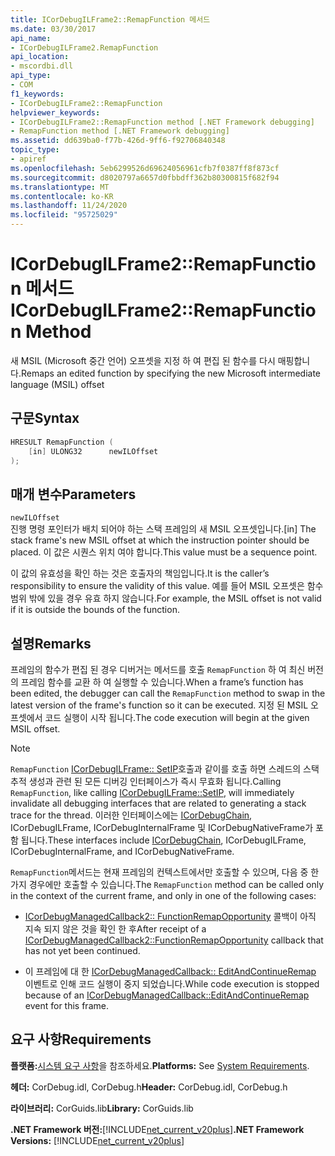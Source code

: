 ```yaml
---
title: ICorDebugILFrame2::RemapFunction 메서드
ms.date: 03/30/2017
api_name:
- ICorDebugILFrame2.RemapFunction
api_location:
- mscordbi.dll
api_type:
- COM
f1_keywords:
- ICorDebugILFrame2::RemapFunction
helpviewer_keywords:
- ICorDebugILFrame2::RemapFunction method [.NET Framework debugging]
- RemapFunction method [.NET Framework debugging]
ms.assetid: dd639ba0-f77b-426d-9ff6-f92706840348
topic_type:
- apiref
ms.openlocfilehash: 5eb6299526d69624056961cfb7f0387ff8f873cf
ms.sourcegitcommit: d8020797a6657d0fbbdff362b80300815f682f94
ms.translationtype: MT
ms.contentlocale: ko-KR
ms.lasthandoff: 11/24/2020
ms.locfileid: "95725029"
---
```

# <a name="icordebugilframe2remapfunction-method"></a><span data-ttu-id="f050e-102">ICorDebugILFrame2::RemapFunction 메서드</span><span class="sxs-lookup"><span data-stu-id="f050e-102">ICorDebugILFrame2::RemapFunction Method</span></span>

<span data-ttu-id="f050e-103">새 MSIL (Microsoft 중간 언어) 오프셋을 지정 하 여 편집 된 함수를 다시 매핑합니다.</span><span class="sxs-lookup"><span data-stu-id="f050e-103">Remaps an edited function by specifying the new Microsoft intermediate language (MSIL) offset</span></span>  
  
## <a name="syntax"></a><span data-ttu-id="f050e-104">구문</span><span class="sxs-lookup"><span data-stu-id="f050e-104">Syntax</span></span>  
  
```cpp  
HRESULT RemapFunction (  
    [in] ULONG32      newILOffset  
);  
```  
  
## <a name="parameters"></a><span data-ttu-id="f050e-105">매개 변수</span><span class="sxs-lookup"><span data-stu-id="f050e-105">Parameters</span></span>  

 `newILOffset`  
 <span data-ttu-id="f050e-106">진행 명령 포인터가 배치 되어야 하는 스택 프레임의 새 MSIL 오프셋입니다.</span><span class="sxs-lookup"><span data-stu-id="f050e-106">[in] The stack frame's new MSIL offset at which the instruction pointer should be placed.</span></span> <span data-ttu-id="f050e-107">이 값은 시퀀스 위치 여야 합니다.</span><span class="sxs-lookup"><span data-stu-id="f050e-107">This value must be a sequence point.</span></span>  
  
 <span data-ttu-id="f050e-108">이 값의 유효성을 확인 하는 것은 호출자의 책임입니다.</span><span class="sxs-lookup"><span data-stu-id="f050e-108">It is the caller’s responsibility to ensure the validity of this value.</span></span> <span data-ttu-id="f050e-109">예를 들어 MSIL 오프셋은 함수 범위 밖에 있을 경우 유효 하지 않습니다.</span><span class="sxs-lookup"><span data-stu-id="f050e-109">For example, the MSIL offset is not valid if it is outside the bounds of the function.</span></span>  
  
## <a name="remarks"></a><span data-ttu-id="f050e-110">설명</span><span class="sxs-lookup"><span data-stu-id="f050e-110">Remarks</span></span>  

 <span data-ttu-id="f050e-111">프레임의 함수가 편집 된 경우 디버거는 메서드를 호출 `RemapFunction` 하 여 최신 버전의 프레임 함수를 교환 하 여 실행할 수 있습니다.</span><span class="sxs-lookup"><span data-stu-id="f050e-111">When a frame’s function has been edited, the debugger can call the `RemapFunction` method to swap in the latest version of the frame's function so it can be executed.</span></span> <span data-ttu-id="f050e-112">지정 된 MSIL 오프셋에서 코드 실행이 시작 됩니다.</span><span class="sxs-lookup"><span data-stu-id="f050e-112">The code execution will begin at the given MSIL offset.</span></span>  
  
> [!NOTE]
> <span data-ttu-id="f050e-113">`RemapFunction` [ICorDebugILFrame:: SetIP](icordebugilframe-setip-method.md)호출과 같이를 호출 하면 스레드의 스택 추적 생성과 관련 된 모든 디버깅 인터페이스가 즉시 무효화 됩니다.</span><span class="sxs-lookup"><span data-stu-id="f050e-113">Calling `RemapFunction`, like calling [ICorDebugILFrame::SetIP](icordebugilframe-setip-method.md), will immediately invalidate all debugging interfaces that are related to generating a stack trace for the thread.</span></span> <span data-ttu-id="f050e-114">이러한 인터페이스에는 [ICorDebugChain](icordebugchain-interface.md), ICorDebugILFrame, ICorDebugInternalFrame 및 ICorDebugNativeFrame가 포함 됩니다.</span><span class="sxs-lookup"><span data-stu-id="f050e-114">These interfaces include [ICorDebugChain](icordebugchain-interface.md), ICorDebugILFrame, ICorDebugInternalFrame, and ICorDebugNativeFrame.</span></span>  
  
 <span data-ttu-id="f050e-115">`RemapFunction`메서드는 현재 프레임의 컨텍스트에서만 호출할 수 있으며, 다음 중 한 가지 경우에만 호출할 수 있습니다.</span><span class="sxs-lookup"><span data-stu-id="f050e-115">The `RemapFunction` method can be called only in the context of the current frame, and only in one of the following cases:</span></span>  
  
- <span data-ttu-id="f050e-116">[ICorDebugManagedCallback2:: FunctionRemapOpportunity](icordebugmanagedcallback2-functionremapopportunity-method.md) 콜백이 아직 지속 되지 않은 것을 확인 한 후</span><span class="sxs-lookup"><span data-stu-id="f050e-116">After receipt of a [ICorDebugManagedCallback2::FunctionRemapOpportunity](icordebugmanagedcallback2-functionremapopportunity-method.md) callback that has not yet been continued.</span></span>  
  
- <span data-ttu-id="f050e-117">이 프레임에 대 한 [ICorDebugManagedCallback:: EditAndContinueRemap](icordebugmanagedcallback-editandcontinueremap-method.md) 이벤트로 인해 코드 실행이 중지 되었습니다.</span><span class="sxs-lookup"><span data-stu-id="f050e-117">While code execution is stopped because of an [ICorDebugManagedCallback::EditAndContinueRemap](icordebugmanagedcallback-editandcontinueremap-method.md) event for this frame.</span></span>  
  
## <a name="requirements"></a><span data-ttu-id="f050e-118">요구 사항</span><span class="sxs-lookup"><span data-stu-id="f050e-118">Requirements</span></span>  

 <span data-ttu-id="f050e-119">**플랫폼:**[시스템 요구 사항](../../get-started/system-requirements.md)을 참조하세요.</span><span class="sxs-lookup"><span data-stu-id="f050e-119">**Platforms:** See [System Requirements](../../get-started/system-requirements.md).</span></span>  
  
 <span data-ttu-id="f050e-120">**헤더:** CorDebug.idl, CorDebug.h</span><span class="sxs-lookup"><span data-stu-id="f050e-120">**Header:** CorDebug.idl, CorDebug.h</span></span>  
  
 <span data-ttu-id="f050e-121">**라이브러리:** CorGuids.lib</span><span class="sxs-lookup"><span data-stu-id="f050e-121">**Library:** CorGuids.lib</span></span>  
  
 <span data-ttu-id="f050e-122">**.NET Framework 버전:**[!INCLUDE[net_current_v20plus](../../../../includes/net-current-v20plus-md.md)]</span><span class="sxs-lookup"><span data-stu-id="f050e-122">**.NET Framework Versions:** [!INCLUDE[net_current_v20plus](../../../../includes/net-current-v20plus-md.md)]</span></span>
